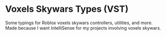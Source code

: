 # Voxels Skywars Types (VST)
Some typings for Roblox voxels skywars controllers, utilities, and more.
Made because I want IntelliSense for my projects involving voxels skywars.

